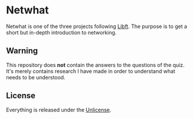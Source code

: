 # Netwhat
Netwhat is one of the three projects following [Libft](https://github.com/maxdesalle/42/tree/main/libft). The purpose is to get a short but in-depth introduction to networking.

## Warning
This repository does **not** contain the answers to the questions of the quiz. It's merely contains research I have made in order to understand what needs to be understood.

## License
Everything is released under the [Unlicense](https://github.com/maxdesalle/42/blob/main/LICENSE).
